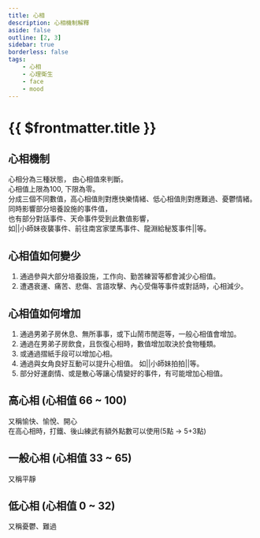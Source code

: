 ```yaml
---
title: 心相
description: 心相機制解釋
aside: false
outline: [2, 3]
sidebar: true
borderless: false
tags:
    - 心相
    - 心理衛生
    - face
    - mood
---
```


# {{ $frontmatter.title }}

## 心相機制
心相分為三種狀態， 由心相值來判斷。  
心相值上限為100, 下限為零。  
分成三個不同數值，高心相值則對應快樂情緒、低心相值則對應難過、憂鬱情緒。  
同時影響部分培養設施的事件值，  
也有部分對話事件、天命事件受到此數值影響，  
如<MarkdownWrapper>||小師妹夜襲事件、前往南宮家墜馬事件、龍淵給秘笈事件||</MarkdownWrapper>等。

## 心相值如何變少
1. 通過參與大部分培養設施，工作向、勤苦練習等都會減少心相值。  
2. 遭遇衰運、痛苦、悲傷、言語攻擊、內心受傷等事件或對話時，心相減少。

## 心相值如何增加
1. 通過男弟子房休息、無所事事，或下山鬧市閒逛等，一般心相值會增加。  
2. 通過在男弟子房飲食，且恢復心相時，數值增加取決於食物種類。  
3. 或通過摺紙手段可以增加心相。
4. 通過與女角良好互動可以提升心相值。
如<MarkdownWrapper>||小師妹拍拍||</MarkdownWrapper>等。
5. 部分好運劇情、或是散心等讓心情變好的事件，有可能增加心相值。

## 高心相 (心相值 66 ~ 100)
<MoodIcon :mood="`high`" :size="`medium`"></MoodIcon>
又稱愉快、愉悅、開心    
在高心相時，打鐵、後山練武有額外點數可以使用(5點 -> 5+3點)

## 一般心相 (心相值 33 ~ 65)
又稱平靜
<MoodIcon :size="`medium`"></MoodIcon>

## 低心相 (心相值 0 ~ 32)
又稱憂鬱、難過
<MoodIcon :mood="`low`" :size="`medium`"></MoodIcon>



